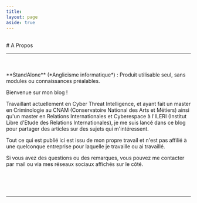 ```yaml
---
title:
layout: page
aside: true
---
```


<br/>
# A Propos
<hr>
<br/>
<br/>
**StandAlone** (*Anglicisme informatique*) : Produit utilisable seul, sans modules ou connaissances préalables. 

Bienvenue sur mon blog ! 

Travaillant actuellement en Cyber Threat Intelligence, et ayant fait un master en Criminologie au CNAM (Conservatoire National des Arts et Métiers) ainsi qu'un master en Relations Internationales et Cyberespace à l'ILERI (Institut Libre d'Etude des Relations Internationales), je me suis lancé dans ce blog pour partager des articles sur des sujets qui m'intéressent.

Tout ce qui est publié ici est issu de mon propre travail et n'est pas affilié à une quelconque entreprise pour laquelle je travaille ou ai travaillé.

Si vous avez des questions ou des remarques, vous pouvez me contacter par mail ou via mes réseaux sociaux affichés sur le côté.

<br/><br/><br/>

<hr>

